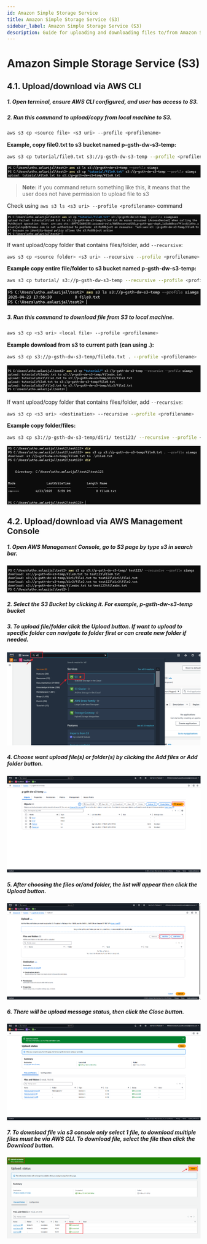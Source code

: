 ```yaml
---
id: Amazon Simple Storage Service
title: Amazon Simple Storage Service (S3)
sidebar_label: Amazon Simple Storage Service (S3)
description: Guide for uploading and downloading files to/from Amazon S3 using AWS CLI and AWS Management Console. Includes commands, examples, and step-by-step instructions.
---
```


# Amazon Simple Storage Service (S3)

## 4.1. Upload/download via AWS CLI

##### 1. Open terminal, ensure AWS CLI configured, and user has access to S3.

##### 2. Run this command to upload/copy from local machine to S3.

```bash
aws s3 cp <source file> <s3 uri> --profile <profilename>
```

**Example, copy file0.txt to s3 bucket named p-gsth-dw-s3-temp:**

```bash
aws s3 cp tutorial/file0.txt s3://p-gsth-dw-s3-temp --profile <profilename>
```

![example aws s3 cp](./img/image14.png)

> **Note:** if you command return something like this, it means that the user does not have permission to upload file to s3

Check using `aws s3 ls <s3 uri> --profile <profilename>` command

![example aws s3 ls](./img/image15.png)

If want upload/copy folder that contains files/folder, add `--recursive`:

```bash
aws s3 cp <source folder> <s3 uri> --recursive --profile <profilename>
```

**Example copy entire file/folder to s3 bucket named p-gsth-dw-s3-temp:**

```bash
aws s3 cp tutorial/ s3://p-gsth-dw-s3-temp --recursive --profile <profilename>
```

![aws s3 cp recursive](./img/image16.png)

##### 3. Run this command to download file from S3 to local machine.

```bash
aws s3 cp <s3 uri> <local file> --profile <profilename>
```

**Example download from s3 to current path (can using .):**

```bash
aws s3 cp s3://p-gsth-dw-s3-temp/file0a.txt . --profile <profilename>
```

![aws s3 cp to local](./img/image17.png)

If want upload/copy folder that contains files/folder, add `--recursive`:

```bash
aws s3 cp <s3 uri> <destination> --recursive --profile <profilename>
```

**Example copy folder/files:**

```bash
aws s3 cp s3://p-gsth-dw-s3-temp/dir1/ test123/ --recursive --profile <profilename>
```

![aws s3 cp to local recursive](./img/image18.png)

## 4.2. Upload/download via AWS Management Console

##### 1. Open AWS Management Console, go to S3 page by type s3 in search bar.

![AWS search bar](./img/image19.png)

##### 2. Select the S3 Bucket by clicking it. For example, p-gsth-dw-s3-temp bucket

##### 3. To upload file/folder click the Upload button. If want to upload to specific folder can navigate to folder first or can create new folder if needed.

![AWS S3 Upload](./img/image20.png)

##### 4. Choose want upload file(s) or folder(s) by clicking the Add files or Add folder button.

![S3 Upload files and/or folder](./img/image21.png)

##### 5. After choosing the files or/and folder, the list will appear then click the Upload button.

![AWS S3 Upload](./img/image22.png)

##### 6. There will be upload message status, then click the Close button.

![AWS S3 message status](./img/image23.png)

##### 7. To download file via s3 console only select 1 file, to download multiple files must be via AWS CLI. To download file, select the file then click the Download button.

![AWS S3 download file](./img/image24.png) 